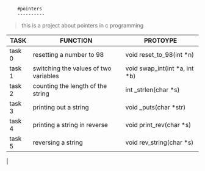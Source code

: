 		#pointers
		----------

>this is a project about pointers in c programming

| TASK | FUNCTION | PROTOYPE |
| ----- | -------- | ------- |
| task 0 | resetting a number to 98 | void reset_to_98(int *n) |
| task 1 | switching the values of two variables | void swap_int(int *a, int *b) |
| task 2 | counting the length of the string | int _strlen(char *s) |
| task 3 | printing out a string | void _puts(char *str) |
| task 4 | printing a string in reverse | void print_rev(char *s) |
| task 5 | reversing a string | void rev_string(char *s) |
| 